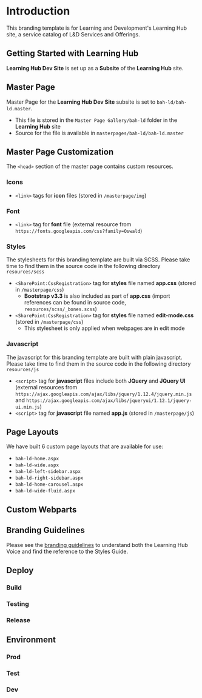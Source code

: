 # Introduction

This branding template is for Learning and Development's Learning Hub site, a service catalog of L&D Services and Offerings.

## Getting Started with Learning Hub

**Learning Hub Dev Site** is set up as a **Subsite** of the **Learning Hub** site.

## Master Page

Master Page for the **Learning Hub Dev Site** subsite is set to `bah-ld/bah-ld.master`.

- This file is stored in the `Master Page Gallery/bah-ld` folder in the **Learning Hub** site
- Source for the file is available in `masterpages/bah-ld/bah-ld.master`

## Master Page Customization

The `<head>` section of the master page contains custom resources.

### Icons

- `<link>` tags for **icon** files (stored in `/masterpage/img`)

### Font

- `<link>` tag for **font** file (external resource from `https://fonts.googleapis.com/css?family=Oswald`)

### Styles

The stylesheets for this branding template are built via SCSS. Please take time to find them in the source code in the following directory `resources/scss`

- `<SharePoint:CssRegistration>` tag for **styles** file named **app.css** (stored in `/masterpage/css`)
  - **Bootstrap v3.3** is also included as part of **app.css** (import references can be found in source code, `resources/scss/_bones.scss`)
- `<SharePoint:CssRegistration>` tag for **styles** file named **edit-mode.css** (stored in `/masterpage/css`)
  - This stylesheet is only applied when webpages are in edit mode

### Javascript

The javascript for this branding template are built with plain javascript. Please take time to find them in the source code in the following directory `resources/js`

- `<script>` tag for **javascript** files include both **JQuery** and **JQuery UI** (external resources from `https://ajax.googleapis.com/ajax/libs/jquery/1.12.4/jquery.min.js` and `https://ajax.googleapis.com/ajax/libs/jqueryui/1.12.1/jquery-ui.min.js`)
- `<script>` tag for **javascript** file named **app.js** (stored in `/masterpage/js`)

## Page Layouts

We have built 6 custom page layouts that are available for use:

- `bah-ld-home.aspx`
- `bah-ld-wide.aspx`
- `bah-ld-left-sidebar.aspx`
- `bah-ld-right-sidebar.aspx`
- `bah-ld-home-carousel.aspx`
- `bah-ld-wide-fluid.aspx`

## Custom Webparts

## Branding Guidelines

Please see the [branding guidelines](./docs/intro.md) to understand both the Learning Hub Voice and find the reference to the Styles Guide.

## Deploy

### Build

### Testing

### Release

## Environment

### Prod

### Test

### Dev
